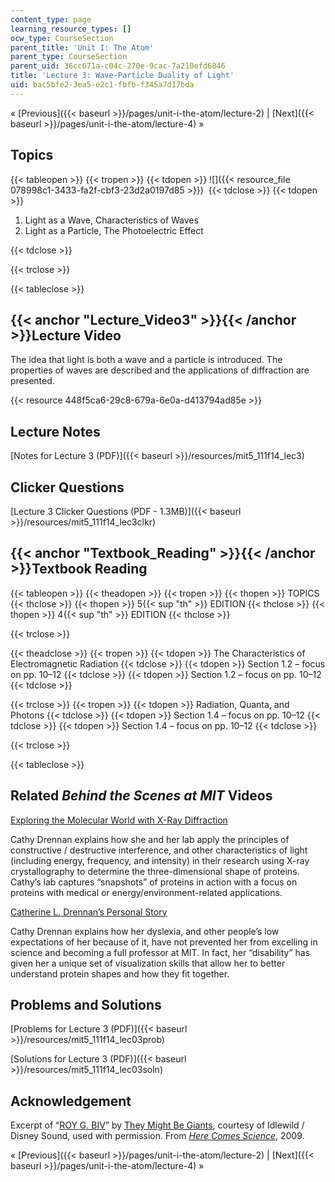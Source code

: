 ```yaml
---
content_type: page
learning_resource_types: []
ocw_type: CourseSection
parent_title: 'Unit I: The Atom'
parent_type: CourseSection
parent_uid: 36cc671a-c04c-270e-9cac-7a210efd6846
title: 'Lecture 3: Wave-Particle Duality of Light'
uid: bac5bfe2-3ea5-e2c1-fbfb-f345a7d17bda
---
```


« [Previous]({{< baseurl >}}/pages/unit-i-the-atom/lecture-2) | [Next]({{< baseurl >}}/pages/unit-i-the-atom/lecture-4) »

Topics
------

{{< tableopen >}}
{{< tropen >}}
{{< tdopen >}}
![]({{< resource_file 078998c1-3433-fa2f-cbf3-23d2a0197d85 >}}) 
{{< tdclose >}}
{{< tdopen >}}


1.  Light as a Wave, Characteristics of Waves
2.  Light as a Particle, The Photoelectric Effect


{{< tdclose >}}

{{< trclose >}}

{{< tableclose >}}

{{< anchor "Lecture_Video3" >}}{{< /anchor >}}Lecture Video
-----------------------------------------------------------

The idea that light is both a wave and a particle is introduced. The properties of waves are described and the applications of diffraction are presented.

{{< resource 448f5ca6-29c8-679a-6e0a-d413794ad85e >}}

Lecture Notes
-------------

[Notes for Lecture 3 (PDF)]({{< baseurl >}}/resources/mit5_111f14_lec3)

Clicker Questions
-----------------

[Lecture 3 Clicker Questions (PDF - 1.3MB)]({{< baseurl >}}/resources/mit5_111f14_lec3clkr)

{{< anchor "Textbook_Reading" >}}{{< /anchor >}}Textbook Reading
----------------------------------------------------------------

{{< tableopen >}}
{{< theadopen >}}
{{< tropen >}}
{{< thopen >}}
TOPICS
{{< thclose >}}
{{< thopen >}}
5{{< sup "th" >}} EDITION
{{< thclose >}}
{{< thopen >}}
4{{< sup "th" >}} EDITION
{{< thclose >}}

{{< trclose >}}

{{< theadclose >}}
{{< tropen >}}
{{< tdopen >}}
The Characteristics of Electromagnetic Radiation
{{< tdclose >}}
{{< tdopen >}}
Section 1.2 – focus on pp. 10–12
{{< tdclose >}}
{{< tdopen >}}
Section 1.2 – focus on pp. 10–12
{{< tdclose >}}

{{< trclose >}}
{{< tropen >}}
{{< tdopen >}}
Radiation, Quanta, and Photons
{{< tdclose >}}
{{< tdopen >}}
Section 1.4 – focus on pp. 10–12
{{< tdclose >}}
{{< tdopen >}}
Section 1.4 – focus on pp. 10–12
{{< tdclose >}}

{{< trclose >}}

{{< tableclose >}}

Related _Behind the Scenes at MIT_ Videos
-----------------------------------------

[Exploring the Molecular World with X-Ray Diffraction](http://techtv.mit.edu/videos/24154-exploring-the-molecular-world-with-x-ray-diffraction)

Cathy Drennan explains how she and her lab apply the principles of constructive / destructive interference, and other characteristics of light (including energy, frequency, and intensity) in their research using X-ray crystallography to determine the three-dimensional shape of proteins. Cathy’s lab captures “snapshots” of proteins in action with a focus on proteins with medical or energy/environment-related applications.

[Catherine L. Drennan’s Personal Story](http://techtv.mit.edu/videos/24153-catherine-l-drennan-s-personal-story)

Cathy Drennan explains how her dyslexia, and other people’s low expectations of her because of it, have not prevented her from excelling in science and becoming a full professor at MIT. In fact, her “disability” has given her a unique set of visualization skills that allow her to better understand protein shapes and how they fit together.

Problems and Solutions
----------------------

[Problems for Lecture 3 (PDF)]({{< baseurl >}}/resources/mit5_111f14_lec03prob)

[Solutions for Lecture 3 (PDF)]({{< baseurl >}}/resources/mit5_111f14_lec03soln)

Acknowledgement
---------------

Excerpt of “[ROY G. BIV](https://youtu.be/Gf33ueRXMzQ)” by [They Might Be Giants](http://www.theymightbegiants.com/), courtesy of Idlewild / Disney Sound, used with permission. From [_Here Comes Science_](https://www.theymightbegiants.com/here-comes-science), 2009.

« [Previous]({{< baseurl >}}/pages/unit-i-the-atom/lecture-2) | [Next]({{< baseurl >}}/pages/unit-i-the-atom/lecture-4) »